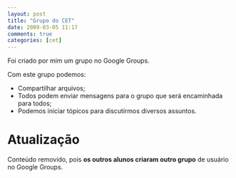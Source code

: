 ```yaml
---
layout: post
title: "Grupo do CET"
date: 2009-03-05 11:17
comments: true
categories: [cet]
---
```


Foi criado por mim um grupo no Google Groups.

Com este grupo podemos:

* Compartilhar arquivos;
* Todos podem enviar mensagens para o grupo que será encaminhada para todos;
* Podemos iniciar tópicos para discutirmos diversos assuntos.

<!--
E o melhor é que cada participante terá sua própria conta e senha, ao invés de compartilhar senhas... o que torna mais seguro (a propósito teremos aula sobre Segurança de Sistemas para Internet, no final do curso, mas eu acho que todos leiam sobre isso).

A página do grupo está em: <a href="http://groups.google.com/group/cet-web-2009">http://groups.google.com/group/cet-web-2009</a>.

A forma mais simples de cadastrar é usar o formulário:

<form action="http://groups.google.com/group/cet-web-2009/boxsubscribe">
Email: <input type=text name=email>
<input type=submit name="sub" value="Entrar!">
</form>

Qualquer pessoa (professores e alunos) podem enviar mensagens para o email <a href="mailto:cet-web-2009@googlegroups.com">cet-web-2009@googlegroups.com</a> que será mostrado na página do grupo.
-->

# Atualização

Conteúdo removido, pois **os outros alunos criaram outro grupo** de usuário no Google Groups.
